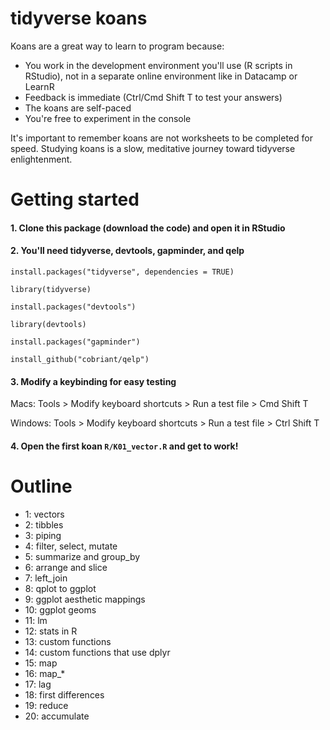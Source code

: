 # tidyverse koans

Koans are a great way to learn to program because:

  - You work in the development environment you'll use (R scripts in RStudio), not in a separate online environment like in Datacamp or LearnR
  - Feedback is immediate (Ctrl/Cmd Shift T to test your answers)
  - The koans are self-paced
  - You're free to experiment in the console
  
It's important to remember koans are not worksheets to be completed for speed. Studying koans is a slow, meditative journey toward tidyverse enlightenment.

# Getting started

#### 1. Clone this package (download the code) and open it in RStudio

#### 2. You'll need tidyverse, devtools, gapminder, and qelp

`install.packages("tidyverse", dependencies = TRUE)`

`library(tidyverse)`

`install.packages("devtools")`

`library(devtools)`

`install.packages("gapminder")`

`install_github("cobriant/qelp")`

#### 3. Modify a keybinding for easy testing

Macs:
Tools > Modify keyboard shortcuts > Run a test file > Cmd Shift T

Windows:
Tools > Modify keyboard shortcuts > Run a test file > Ctrl Shift T

#### 4. Open the first koan `R/K01_vector.R` and get to work!


# Outline

- 1: vectors
- 2: tibbles
- 3: piping
- 4: filter, select, mutate
- 5: summarize and group_by
- 6: arrange and slice
- 7: left_join
- 8: qplot to ggplot
- 9: ggplot aesthetic mappings
- 10: ggplot geoms
- 11: lm
- 12: stats in R
- 13: custom functions
- 14: custom functions that use dplyr
- 15: map
- 16: map_*
- 17: lag
- 18: first differences
- 19: reduce
- 20: accumulate


